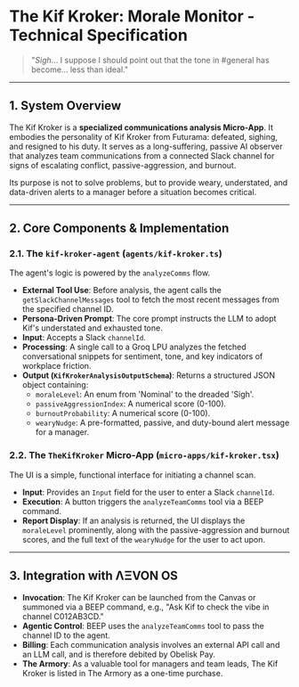 # The Kif Kroker: Morale Monitor - Technical Specification

> "*Sigh*... I suppose I should point out that the tone in #general has become... less than ideal."

---

## 1. System Overview

The Kif Kroker is a **specialized communications analysis Micro-App**. It embodies the personality of Kif Kroker from Futurama: defeated, sighing, and resigned to his duty. It serves as a long-suffering, passive AI observer that analyzes team communications from a connected Slack channel for signs of escalating conflict, passive-aggression, and burnout.

Its purpose is not to solve problems, but to provide weary, understated, and data-driven alerts to a manager before a situation becomes critical.

---

## 2. Core Components & Implementation

### 2.1. The `kif-kroker-agent` (`agents/kif-kroker.ts`)
The agent's logic is powered by the `analyzeComms` flow.
- **External Tool Use**: Before analysis, the agent calls the `getSlackChannelMessages` tool to fetch the most recent messages from the specified channel ID.
- **Persona-Driven Prompt**: The core prompt instructs the LLM to adopt Kif's understated and exhausted tone.
- **Input**: Accepts a Slack `channelId`.
- **Processing**: A single call to a Groq LPU analyzes the fetched conversational snippets for sentiment, tone, and key indicators of workplace friction.
- **Output (`KifKrokerAnalysisOutputSchema`)**: Returns a structured JSON object containing:
  - `moraleLevel`: An enum from 'Nominal' to the dreaded 'Sigh'.
  - `passiveAggressionIndex`: A numerical score (0-100).
  - `burnoutProbability`: A numerical score (0-100).
  - `wearyNudge`: A pre-formatted, passive, and duty-bound alert message for a manager.

### 2.2. The `TheKifKroker` Micro-App (`micro-apps/kif-kroker.tsx`)
The UI is a simple, functional interface for initiating a channel scan.
- **Input**: Provides an `Input` field for the user to enter a Slack `channelId`.
- **Execution**: A button triggers the `analyzeTeamComms` tool via a BEEP command.
- **Report Display**: If an analysis is returned, the UI displays the `moraleLevel` prominently, along with the passive-aggression and burnout scores, and the full text of the `wearyNudge` for the user to act upon.

---

## 3. Integration with ΛΞVON OS

- **Invocation**: The Kif Kroker can be launched from the Canvas or summoned via a BEEP command, e.g., "Ask Kif to check the vibe in channel C012AB3CD."
- **Agentic Control**: BEEP uses the `analyzeTeamComms` tool to pass the channel ID to the agent.
- **Billing**: Each communication analysis involves an external API call and an LLM call, and is therefore debited by Obelisk Pay.
- **The Armory**: As a valuable tool for managers and team leads, The Kif Kroker is listed in The Armory as a one-time purchase.
